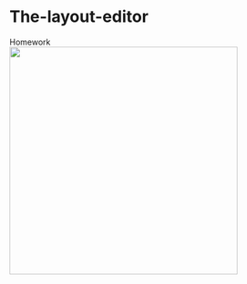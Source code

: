 # The-layout-editor
Homework<br>
<img src="https://user-images.githubusercontent.com/47654039/111611090-2eb82980-8804-11eb-8d46-edd5f84ac805.gif" width=400 align=left>
